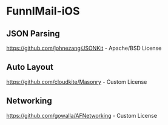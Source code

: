 FunnlMail-iOS
=============


JSON Parsing
------------
https://github.com/johnezang/JSONKit - Apache/BSD License

Auto Layout
-----------
https://github.com/cloudkite/Masonry - Custom License

Networking
----------
https://github.com/gowalla/AFNetworking - Custom License


